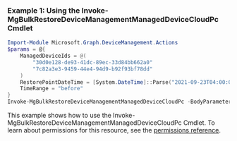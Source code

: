 ### Example 1: Using the Invoke-MgBulkRestoreDeviceManagementManagedDeviceCloudPc Cmdlet
```powershell
Import-Module Microsoft.Graph.DeviceManagement.Actions
$params = @{
	ManagedDeviceIds = @(
		"30d0e128-de93-41dc-89ec-33d84bb662a0"
		"7c82a3e3-9459-44e4-94d9-b92f93bf78dd"
	)
	RestorePointDateTime = [System.DateTime]::Parse("2021-09-23T04:00:00.0000000")
	TimeRange = "before"
}
Invoke-MgBulkRestoreDeviceManagementManagedDeviceCloudPc -BodyParameter $params
```
This example shows how to use the Invoke-MgBulkRestoreDeviceManagementManagedDeviceCloudPc Cmdlet.
To learn about permissions for this resource, see the [permissions reference](/graph/permissions-reference).
